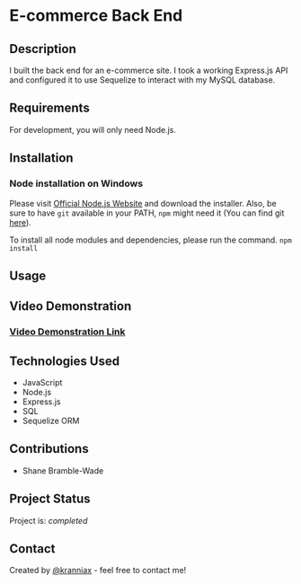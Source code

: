 # E-commerce Back End

## Description

I built the back end for an e-commerce site. I took a working Express.js API and configured it to use Sequelize to interact with my MySQL database.

## Requirements

For development, you will only need Node.js.

## Installation

### Node installation on Windows

Please visit [Official Node.js Website](https://nodejs.org/) and download the installer.
Also, be sure to have `git` available in your PATH, `npm` might need it (You can find git [here](https://git-scm.com/)).

To install all node modules and dependencies, please run the command. `npm install`

## Usage

## Video Demonstration

### [Video Demonstration Link](https://drive.google.com/file/d/1A5l35S1wSRGmPfpZmpXMLf6LLhHOkPFB/view)

## Technologies Used

- JavaScript
- Node.js
- Express.js
- SQL
- Sequelize ORM

## Contributions

- Shane Bramble-Wade

## Project Status

Project is: _completed_

## Contact

Created by [@kranniax](https://twitter.com/kranniax) - feel free to contact me!
